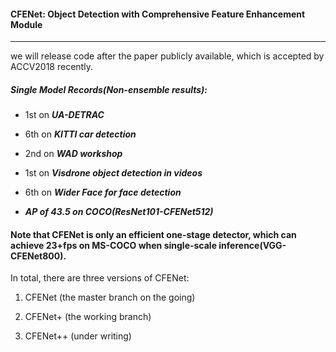 #### CFENet: Object Detection with Comprehensive Feature Enhancement Module

--------

we will release code after the paper publicly available, which is accepted by ACCV2018 recently.

##### Single Model Records(Non-ensemble results):

- 1st on ***UA-DETRAC***

- 6th on ***KITTI car detection***

- 2nd on ***WAD workshop***

- 1st on ***Visdrone object detection in videos***

- 6th on ***Wider Face for face detection***
- ***AP of 43.5 on COCO(ResNet101-CFENet512)***


#### Note that CFENet is only an efficient one-stage detector, which can achieve 23+fps on MS-COCO when single-scale inference(VGG-CFENet800).

In total, there are three versions of CFENet:

1) CFENet (the master branch on the going)

2) CFENet+ (the working branch)

3) CFENet++ (under writing)
